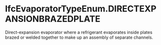 IfcEvaporatorTypeEnum.DIRECTEXPANSIONBRAZEDPLATE
================================================
Direct-expansion evaporator where a refrigerant evaporates inside plates
brazed or welded together to make up an assembly of separate channels.


